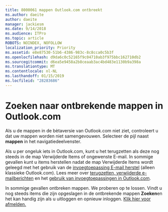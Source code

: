 ```yaml
---
title: 8000061 mappen Outlook.com ontbreekt
ms.author: daeite
author: daeite
manager: jackiesm
ms.date: 9/14/2018
ms.audience: ITPro
ms.topic: article
ROBOTS: NOINDEX, NOFOLLOW
localization_priority: Priority
ms.assetid: e8e87530-51b6-4386-983c-8c8cca0c5b3f
ms.openlocfilehash: d9da6c0c52165f9c04710ab3f975bbc162710db2
ms.sourcegitcommit: d6ea5e9458a2b8ceaab3ac4bd483e1130b9a398a
ms.translationtype: MT
ms.contentlocale: nl-NL
ms.lasthandoff: 01/15/2019
ms.locfileid: "28283686"
---
```

# <a name="find-missing-folders-in-outlookcom"></a>Zoeken naar ontbrekende mappen in Outlook.com

Als u de mappen in de bètaversie van Outlook.com niet ziet, controleert u dat uw mappen worden niet samengevouwen. Selecteer de pijl naast **mappen** in het navigatiedeelvenster. 
  
Als u per ongeluk iets in Outlook.com, kunt u het terugzetten als deze nog steeds in de map Verwijderde Items of ongewenste E-mail. In sommige gevallen kunt u items herstellen nadat de map Verwijderde Items wordt geleegd met het gebruik van de [invoegtoepassing E-mail herstel](https://appsource.microsoft.com/product/office/WA104380447) (alleen klassieke Outlook.com). Lees meer over [terugzetten, verwijderde e-mailberichten](https://support.office.com/article/cf06ab1b-ae0b-418c-a4d9-4e895f83ed50) en het [gebruik van invoegtoepassingen in Outlook.com](https://support.office.com/article/a5672109-e4f3-4119-abea-72323e9653cf).
  
In sommige gevallen ontbreken mappen. We proberen op te lossen. Vindt u nog steeds items die zijn opgeslagen in de ontbrekende mappen **Zoeken**en het kan handig zijn als u uitloggen en opnieuw inloggen. [Klik hier voor afmelden.](https://login.live.com/logout.srf)
  

